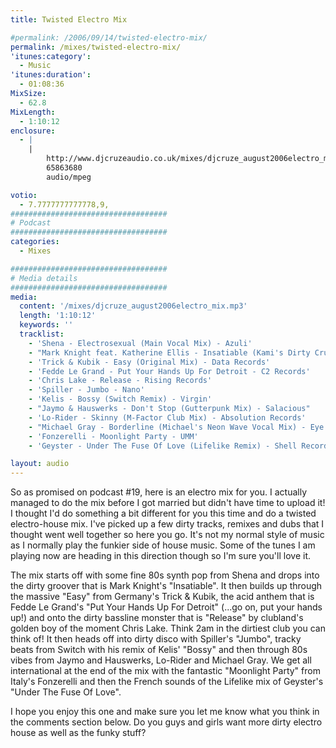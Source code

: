 ```yaml
---
title: Twisted Electro Mix

#permalink: /2006/09/14/twisted-electro-mix/
permalink: /mixes/twisted-electro-mix/
'itunes:category':
  - Music
'itunes:duration':
  - 01:08:36
MixSize:
  - 62.8
MixLength:
  - 1:10:12
enclosure:
  - |
    |
        http://www.djcruzeaudio.co.uk/mixes/djcruze_august2006electro_mix.mp3
        65863680
        audio/mpeg

votio:
  - 7.7777777777778,9,
###################################
# Podcast
###################################
categories:
  - Mixes

###################################
# Media details
###################################
media:
  content: '/mixes/djcruze_august2006electro_mix.mp3'
  length: '1:10:12'
  keywords: ''
  tracklist:
    - 'Shena - Electrosexual (Main Vocal Mix) - Azuli'
    - "Mark Knight feat. Katherine Ellis - Insatiable (Kami's Dirty Crunch - Remix) - Toolroom Records"
    - 'Trick & Kubik - Easy (Original Mix) - Data Records'
    - 'Fedde Le Grand - Put Your Hands Up For Detroit - C2 Records'
    - 'Chris Lake - Release - Rising Records'
    - 'Spiller - Jumbo - Nano'
    - 'Kelis - Bossy (Switch Remix) - Virgin'
    - "Jaymo & Hauswerks - Don't Stop (Gutterpunk Mix) - Salacious"
    - 'Lo-Rider - Skinny (M-Factor Club Mix) - Absolution Records'
    - "Michael Gray - Borderline (Michael's Neon Wave Vocal Mix) - Eye - Industries"
    - 'Fonzerelli - Moonlight Party - UMM'
    - 'Geyster - Under The Fuse Of Love (Lifelike Remix) - Shell Records UK'

layout: audio
---
```


So as promised on podcast #19, here is an electro mix for you. I actually managed to do the mix before I got married but didn't have time to upload it! I thought I'd do something a bit different for you this time and do a twisted electro-house mix. I've picked up a few dirty tracks, remixes and dubs that I thought went well together so here you go. It's not my normal style of music as I normally play the funkier side of house music. Some of the tunes I am playing now are heading in this direction though so I'm sure you'll love it.

The mix starts off with some fine 80s synth pop from Shena and drops into the dirty groover that is Mark Knight's "Insatiable". It then builds up through the massive "Easy" from Germany's Trick & Kubik, the acid anthem that is Fedde Le Grand's "Put Your Hands Up For Detroit" (...go on, put your hands up!) and onto the dirty bassline monster that is "Release" by clubland's golden boy of the moment Chris Lake. Think 2am in the dirtiest club you can think of! It then heads off into dirty disco with Spiller's "Jumbo", tracky beats from Switch with his remix of Kelis' "Bossy" and then through 80s vibes from Jaymo and Hauswerks, Lo-Rider and Michael Gray. We get all international at the end of the mix with the fantastic "Moonlight Party" from Italy's Fonzerelli and then the French sounds of the Lifelike mix of Geyster's "Under The Fuse Of Love".

I hope you enjoy this one and make sure you let me know what you think in the comments section below. Do you guys and girls want more dirty electro house as well as the funky stuff?
